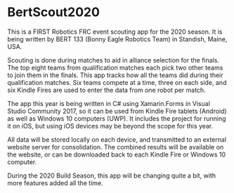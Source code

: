 # BertScout2020

This is a FIRST Robotics FRC event scouting app for the 2020 season. It is
being written by BERT 133 (Bonny Eagle Robotics Team) in Standish, Maine, USA.

Scouting is done during matches to aid in alliance selection for the finals.
The top eight teams from qualification matches each pick two other teams to
join them in the finals. This app tracks how all the teams did during their
qualification matches. Six teams compete at a time, three on each side, and
six Kindle Fires are used to enter the data from one robot per match.

The app this year is being written in C# using Xamarin.Forms in Visual Studio
Community 2017, so it can be used from Kindle Fire tablets (Android) as well
as Windows 10 computers (UWP). It includes the project for running it on iOS,
but using iOS devices may be beyond the scope for this year.

All data will be stored locally on each device, and transmitted to an
external website server for consolidation. The combined results will be
available on the website, or can be downloaded back to each Kindle Fire or
Windows 10 computer.

During the 2020 Build Season, this app will be changing quite a bit, with
more features added all the time.
